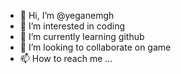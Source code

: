 - 👋 Hi, I’m @yeganemgh
- 👀 I’m interested in coding
- 🌱 I’m currently learning github
- 💞️ I’m looking to collaborate on game
- 📫 How to reach me ...

<!---
yeganemgh/yeganemgh is a ✨ special ✨ repository because its `README.md` (this file) appears on your GitHub profile.
You can click the Preview link to take a look at your changes.
--->
